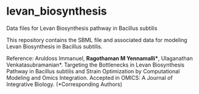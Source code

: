 # levan_biosynthesis
Data files for Levan Biosynthesis pathway in Bacillus subtilis


This repository contains the SBML file and associated data for modeling Levan Biosynthesis in Bacillus subtilis.

Reference: Aruldoss Immanuel, <b>Ragothaman M Yennamalli*</b>, Ulaganathan Venkatasubramanian*. Targeting the Bottlenecks in Levan Biosynthesis Pathway in Bacillus subtilis and Strain Optimization by Computational Modeling and Omics Integration. Accepted in OMICS: A Journal of Integrative Biology. (*Corresponding Authors)
